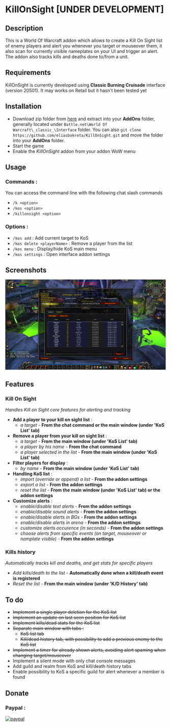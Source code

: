 # KillOnSight [UNDER DEVELOPMENT]

## Description
This is a World Of Warcraft addon which allows to create a Kill On Sight list of enemy players and alert you whenever you target or mouseover them, it also scan for currently visible nameplates on your UI and trigger an alert.
The addon also tracks kills and deaths done to/from a unit.

## Requirements
KillOnSight is currently developed using **Classic Burning Cruisade** interface (version 20501). It may works on Retail but it hasn't been tested yet

## Installation
- Download zip folder from [here](https://github.com/eliasbokreta/KillOnSight/archive/refs/heads/main.zip) and extract into your **AddOns** folder, generally located under  `Battle.net\World Of Warcraft\_classic_\Interface` folder.
You can also `git clone https://github.com/eliasbokreta/KillOnSight.git` and move the folder into your **AddOns** folder.
- Start the game
- Enable the *KillOnSight* addon from your addon WoW menu


## Usage
### Commands :
You can access the command line with the following chat slash commands
- `/k <option>`
- `/kos <option>`
- `/killonsight <option>`

### Options :
- `/kos add` : Add current target to KoS
- `/kos delete <playerName>` : Remove a player from the list
- `/kos menu` : Display/hide KoS main menu
- `/kos settings` : Open interface addon settings

## Screenshots
![](.github/kosaddon.png)

## Features
### Kill On Sight
*Handles Kill on Sight core features for alerting and tracking*
- **Add a player to your kill on sight list** :
    - *a target* - **From the chat command or the main window (under 'KoS List' tab)**
- **Remove a player from your kill on sight list** :
    - *a target* - **From the main window (under 'KoS List' tab)**
    - *a player by his name* - **From the chat command**
    - *a player selected in the list* - **From the main window (under 'KoS List' tab)**
- **Filter players for display** :
    - *by name* - **From the main window (under 'KoS List' tab)**
- **Handling KoS list** :
    - *import (override or append) a list* - **From the addon settings**
    - *export a list* - **From the addon settings**
    - *reset the list* - **From the main window (under 'KoS List' tab) or the addon settings**
- **Customize alerts** :
    - *enable/disable text alerts* - **From the addon settings**
    - *enable/disable sound alerts* - **From the addon settings**
    - *enable/disable alerts in BGs* - **From the addon settings**
    - *enable/disable alerts in arena* - **From the addon settings**
    - *customize alerts occurence (in seconds)* - **From the addon settings**
    - *choose alerts from specific events (on target, mouseover or namplate visible)* - **From the addon settings**
### Kills history
*Automatically tracks kill and deaths, and get stats for specific players*
- *Add kills/death to the list* - **Automatically done when a kill/death event is registered**
- *Reset the list* - **From the main window (under 'K/D History' tab)**


## To do
- <s>Implement a single player deletion for the KoS list</s>
- <s>Implement an update on last seen position for KoS list</s>
- <s>Implement kills/dead stats for the KoS list</s>
- <s>Separate main window with tabs :</s>
    - <s>KoS list tab</s>
    - <s>Kill/dead history tab, with possibility to add a previous enemy to the KoS list</s>
- <s>Implement a timer for already shown alerts, avoiding alert spaming when changing target/mouseover</s>
- Implement a silent mode with only chat console messages
- Add guild and realm from KoS and kill/death history tabs
- Enable possibility to KoS a specific guild for alert whenever a member is found

## Donate
### Paypal :
[![paypal](https://www.paypalobjects.com/en_US/FR/i/btn/btn_donateCC_LG.gif)](https://www.paypal.com/donate?hosted_button_id=Z77GXAPHXMC48)
